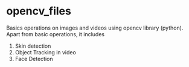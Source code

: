 # opencv_files

Basics operations on images and videos using opencv library (python).
Apart from basic operations, it includes
1) Skin detection
2) Object Tracking in video
3) Face Detection


